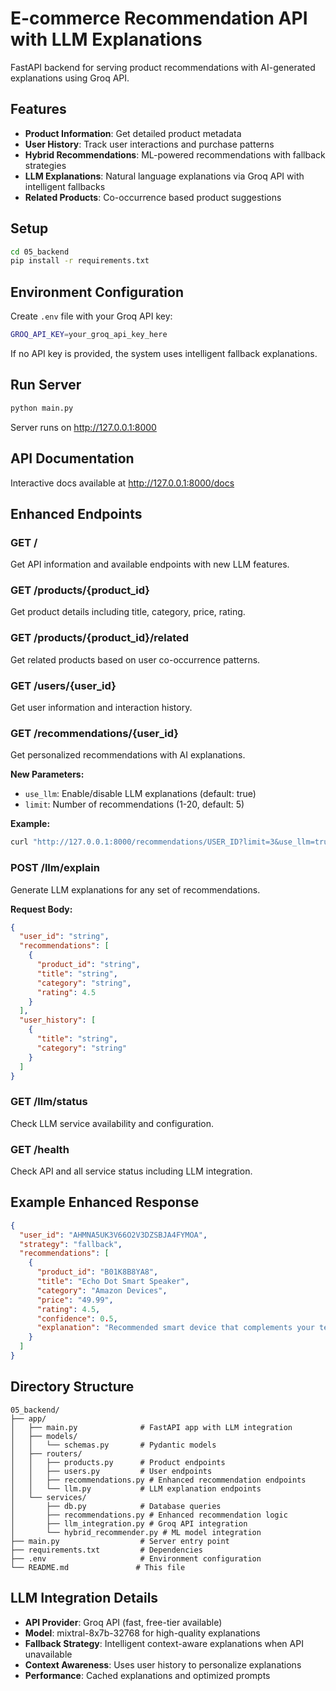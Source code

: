 # E-commerce Recommendation API with LLM Explanations

FastAPI backend for serving product recommendations with AI-generated explanations using Groq API.

## Features

- **Product Information**: Get detailed product metadata
- **User History**: Track user interactions and purchase patterns  
- **Hybrid Recommendations**: ML-powered recommendations with fallback strategies
- **LLM Explanations**: Natural language explanations via Groq API with intelligent fallbacks
- **Related Products**: Co-occurrence based product suggestions

## Setup

```bash
cd 05_backend
pip install -r requirements.txt
```

## Environment Configuration

Create `.env` file with your Groq API key:

```bash
GROQ_API_KEY=your_groq_api_key_here
```

If no API key is provided, the system uses intelligent fallback explanations.

## Run Server

```bash
python main.py
```

Server runs on http://127.0.0.1:8000

## API Documentation

Interactive docs available at http://127.0.0.1:8000/docs

## Enhanced Endpoints

### GET /
Get API information and available endpoints with new LLM features.

### GET /products/{product_id}
Get product details including title, category, price, rating.

### GET /products/{product_id}/related
Get related products based on user co-occurrence patterns.

### GET /users/{user_id}
Get user information and interaction history.

### GET /recommendations/{user_id}
Get personalized recommendations with AI explanations.

**New Parameters:**
- `use_llm`: Enable/disable LLM explanations (default: true)
- `limit`: Number of recommendations (1-20, default: 5)

**Example:**
```bash
curl "http://127.0.0.1:8000/recommendations/USER_ID?limit=3&use_llm=true"
```

### POST /llm/explain
Generate LLM explanations for any set of recommendations.

**Request Body:**
```json
{
  "user_id": "string",
  "recommendations": [
    {
      "product_id": "string",
      "title": "string", 
      "category": "string",
      "rating": 4.5
    }
  ],
  "user_history": [
    {
      "title": "string",
      "category": "string"
    }
  ]
}
```

### GET /llm/status
Check LLM service availability and configuration.

### GET /health
Check API and all service status including LLM integration.

## Example Enhanced Response

```json
{
  "user_id": "AHMNA5UK3V66O2V3DZSBJA4FYMOA",
  "strategy": "fallback",
  "recommendations": [
    {
      "product_id": "B01K8B8YA8",
      "title": "Echo Dot Smart Speaker", 
      "category": "Amazon Devices",
      "price": "49.99",
      "rating": 4.5,
      "confidence": 0.5,
      "explanation": "Recommended smart device that complements your tech preferences."
    }
  ]
}
```

## Directory Structure

```
05_backend/
├── app/
│   ├── main.py              # FastAPI app with LLM integration
│   ├── models/
│   │   └── schemas.py       # Pydantic models
│   ├── routers/
│   │   ├── products.py      # Product endpoints
│   │   ├── users.py         # User endpoints
│   │   ├── recommendations.py # Enhanced recommendation endpoints
│   │   └── llm.py           # LLM explanation endpoints
│   └── services/
│       ├── db.py            # Database queries
│       ├── recommendations.py # Enhanced recommendation logic
│       ├── llm_integration.py # Groq API integration
│       └── hybrid_recommender.py # ML model integration
├── main.py                  # Server entry point
├── requirements.txt         # Dependencies
├── .env                     # Environment configuration
└── README.md               # This file
```

## LLM Integration Details

- **API Provider**: Groq API (fast, free-tier available)
- **Model**: mixtral-8x7b-32768 for high-quality explanations
- **Fallback Strategy**: Intelligent context-aware explanations when API unavailable
- **Context Awareness**: Uses user history to personalize explanations
- **Performance**: Cached explanations and optimized prompts